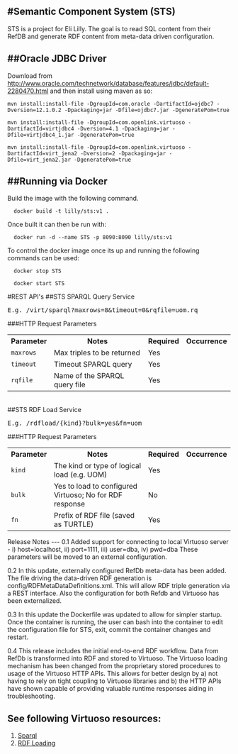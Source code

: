 #Semantic Component System (STS)
---
STS is a project for Eli Lilly.  The goal is to read SQL content from their RefDB and generate RDF content from meta-data driven configuration. 

##Oracle JDBC Driver
---
Download from http://www.oracle.com/technetwork/database/features/jdbc/default-2280470.html and then install using maven as so:
```
mvn install:install-file -DgroupId=com.oracle -DartifactId=ojdbc7 -Dversion=12.1.0.2 -Dpackaging=jar -Dfile=ojdbc7.jar -DgeneratePom=true
```
```
mvn install:install-file -DgroupId=com.openlink.virtuoso -DartifactId=virtjdbc4 -Dversion=4.1 -Dpackaging=jar -Dfile=virtjdbc4_1.jar -DgeneratePom=true
```
```
mvn install:install-file -DgroupId=com.openlink.virtuoso -DartifactId=virt_jena2 -Dversion=2 -Dpackaging=jar -Dfile=virt_jena2.jar -DgeneratePom=true
```

##Running via Docker
---
Build the image with the following command.
```
  docker build -t lilly/sts:v1 .
```
Once built it can then be run with:
```
  docker run -d --name STS -p 8090:8090 lilly/sts:v1  
```
To control the docker image once its up and running the following commands can be used:
```
  docker stop STS
```
```
  docker start STS
```

#REST API's
##STS SPARQL Query Service
<pre>E.g. /virt/sparql?maxrows=8&timeout=0&rqfile=uom.rq</pre>
###HTTP Request Parameters
<table class="t1">
<tr>
        <th id="3">Parameter </a>
        </th>
        <th id="4">Notes </a>
        </th>
        <th id="5">Required </a>
        </th>
        <th id="6">Occurrence </a>
        </th>
            </tr>
<tr>
              <td> <code>maxrows</code> </td>
              <td> Max triples to be returned </td>
              <td> Yes </td>
              <td align="center">   </td>
            </tr>
<tr>
              <td> <code>timeout</code> </td>
              <td> Timeout SPARQL query  </td>
              <td> Yes </td>
              <td align="center">   </td>
            </tr>
<tr>
              <td> <code>rqfile</code> </td>
              <td> Name of the SPARQL query file </td>
              <td> Yes </td>
              <td align="center">   </td>
            </tr>
</table>
<br/>
##STS RDF Load Service
<pre>E.g. /rdfload/{kind}?bulk=yes&fn=uom</pre>
###HTTP Request Parameters
<table class="t1">
<tr>
        <th id="3">Parameter </a>
        </th>
        <th id="4">Notes </a>
        </th>
        <th id="5">Required </a>
        </th>
        <th id="6">Occurrence </a>
        </th>
            </tr>
<tr>
              <td> <code>kind</code> </td>
              <td> The kind or type of logical load (e.g. UOM) </td>
              <td> Yes </td>
              <td align="center">   </td>
            </tr>
<tr>
              <td> <code>bulk</code> </td>
              <td> Yes to load to configured Virtuoso; No for RDF response </td>
              <td> No </td>
              <td align="center">   </td>
            </tr>
<tr>
              <td> <code>fn</code> </td>
              <td> Prefix of RDF file (saved as TURTLE) </td>
              <td> Yes </td>
              <td align="center">   </td>
            </tr>
</table>
Release Notes
---
0.1
Added support for connecting to local Virtuoso server - i) host=localhost, ii) port=1111, iii) user=dba, iv) pwd=dba
These parameters will be moved to an external configuration.  

0.2
In this update, externally configured RefDb meta-data has been added.  The file driving the data-driven RDF generation is
 config/RDFMetaDataDefinitions.xml.  This will allow RDF triple generation via a REST interface.  Also the configuration for both Refdb and Virtuoso has been externalized. 
 
0.3
In this update the Dockerfile was updated to allow for simpler startup.  Once the container is running, the user can bash into the container to edit the configuration file for STS, exit, commit the container changes and restart.  

0.4
This release includes the initial end-to-end RDF workflow. Data from RefDb is transformed into RDF and stored to Virtuoso.  The Virtuoso loading mechanism has been changed from the proprietary stored procedures to usage of the Virtuoso HTTP APIs. This allows for better design by a) not having to rely on tight coupling to Virtuoso libraries and b) the HTTP APIs have shown capable of providing valuable runtime responses aiding in troubleshooting.  

See following Virtuoso resources:
---
1. [Sparql](http://virtuoso.openlinksw.com/dataspace/doc/dav/wiki/Main/VOSSparqlProtocol)
2. [RDF Loading](http://virtuoso.openlinksw.com/dataspace/doc/dav/wiki/Main/VirtRDFInsert)

 

